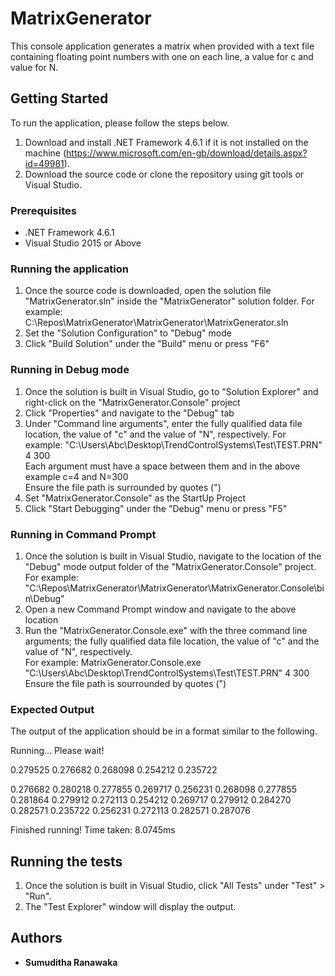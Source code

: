 # MatrixGenerator

This console application generates a matrix when provided with a text file containing floating point numbers with one on each line, a value for c and value for N.

## Getting Started

To run the application, please follow the steps below. 
1. Download and install .NET Framework 4.6.1 if it is not installed on the machine (https://www.microsoft.com/en-gb/download/details.aspx?id=49981).
2. Download the source code or clone the repository using git tools or Visual Studio. 

### Prerequisites

* .NET Framework 4.6.1
* Visual Studio 2015 or Above 

### Running the application

1. Once the source code is downloaded, open the solution file "MatrixGenerator.sln" inside the "MatrixGenerator" solution folder.
For example: C:\Repos\MatrixGenerator\MatrixGenerator\MatrixGenerator.sln
2. Set the "Solution Configuration" to "Debug" mode
3. Click "Build Solution" under the "Build" menu or press "F6"

### Running in Debug mode 
1. Once the solution is built in Visual Studio, go to "Solution Explorer" and right-click on the "MatrixGenerator.Console" project
2. Click "Properties" and navigate to the "Debug" tab
3. Under "Command line arguments", enter the fully qualified data file location, the value of "c" and the value of "N", respectively. 
For example: "C:\Users\Abc\Desktop\TrendControlSystems\Test\TEST.PRN" 4 300   
Each argument must have a space between them and in the above example c=4 and N=300   
Ensure the file path is surrounded by quotes (")
4. Set "MatrixGenerator.Console" as the StartUp Project
5. Click "Start Debugging" under the "Debug" menu or press "F5" 

### Running in Command Prompt
1. Once the solution is built in Visual Studio, navigate to the location of the "Debug" mode output folder of the "MatrixGenerator.Console" project. 
   For example: "C:\Repos\MatrixGenerator\MatrixGenerator\MatrixGenerator.Console\bin\Debug"
2. Open a new Command Prompt window and navigate to the above location
3. Run the "MatrixGenerator.Console.exe" with the three command line arguments; the fully qualified data file location, the value of "c" and the value of "N", respectively.  
For example: MatrixGenerator.Console.exe "C:\Users\Abc\Desktop\TrendControlSystems\Test\TEST.PRN" 4 300
Ensure the file path is sourrounded by quotes (")

### Expected Output 

The output of the application should be in a format similar to the following. 

Running... Please wait!

 0.279525  0.276682  0.268098  0.254212  0.235722
 
 0.276682  0.280218  0.277855  0.269717  0.256231 
 0.268098  0.277855  0.281864  0.279912  0.272113 
 0.254212  0.269717  0.279912  0.284270  0.282571 
 0.235722  0.256231  0.272113  0.282571  0.287076 

Finished running!
Time taken: 8.0745ms

## Running the tests

1. Once the solution is built in Visual Studio, click "All Tests" under "Test" > "Run".
2. The "Test Explorer" window will display the output.

## Authors

* **Sumuditha Ranawaka**
